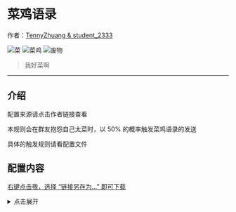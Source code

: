<!-- markdownlint-disable -->
# 菜鸡语录

作者：[TennyZhuang & student_2333](https://github.com/TennyZhuang/Chi-Corpus/blob/master/common.txt)

![菜](https://img.shields.io/badge/-菜-brightgreen?style=flat-square) ![菜鸡](https://img.shields.io/badge/-菜鸡-brightgreen?style=flat-square) ![废物](https://img.shields.io/badge/-废物-brightgreen?style=flat-square)

> 我好菜啊

<hr />

<!-- markdownlint-disable MD041 -->

## 介绍

配置来源请点击作者链接查看

本规则会在群友抱怨自己太菜时，以 50% 的概率触发菜鸡语录的发送

具体的触发规则请看配置文件


## 配置内容

[右键点击我，选择 “链接另存为...” 即可下载](https://autoreply.lgc2333.top/replies/i_am_rubbish/reply.yml)

<details>
<summary>点击展开</summary>

```yml
- matches:
    - match: '(我是(菜(鸡|逼|b)|废物|fw|fvv|five|傻逼|sb))|我好菜|太强了|tql|大佬|带带我'
      type: regex
      possibility: 0.5

  replies:
    - '我好菜啊'
    - '我菜爆了'
    - '我是什么垃圾'
    - '我好堕落'
    - '我好菜菜啊 再这样下去就没人要了 我就只能混吃等死了'
    - '我越来越觉得自己是废物一个'
    - '我想要有大佬带'
    - '哭哭'
    - '哭了'
    - '我现在啥也不想干'
    - '求大佬带我'
    - '💩'
    - '我好废物啊'
    - '?'
    - '求大佬带我'
    - '越来越觉得自己毫无水平'
    - '有意思吗 没意思'
    - '自闭了'
    - '我好菜啊.png'
    - '又是变菜菜的一天'
    - '太真实了'
    - '算了我啥也不会'
    - '好难啊 都不会 我好菜啊'
    - '越来越觉得自己是废物了……哭哭.png'
    - '又是堕落的一天'
    - '我好菜'
    - '我连抱大腿的机会都没有'
    - '我就什么都不会'
    - '大佬都这么强 而我呢 哭哭'
    - '唉 能理解我菜的人真的不多'
    - '反正……我真的上到自闭'
    - '唉 我不适合'
    - '你们都那么强'
    - '有些人啊 整天就知道卖弱 不像我 是什么水平 就是什么水平'
    - '我觉得我没了'
    - '我这种就只能靠 天天做做题 否则迟早被退学'
    - '我这种不行的就下线了吧'
    - '求大家带带我'
    - '我已经感受到被大佬摁在地上摩擦的恐惧了'
    - '我是真的不行'
    - '你们可以约我奶茶 同我讲我不行的故事'
    - '唉……我是真的不行……谁见谁知道……'
    - '幸亏交大招的人多，不然我这种闲鱼进不来'
    - '大家高考都好强 因为我不行'
    - '我自闭了'
    - '我就知道我没救了'
    - '我现在真的觉得 菜还是可以补救一下的'
    - '我真的好羡慕那些 不用学 也可以满绩的 我真的不一样 我去年真的是 学到自闭 没有办法 毕竟水平不行'
    - '说到这里 我就不得不提我高考排名四位数的事情'
    - '草'
    - '???'
    - '唉……'
    - '嘤嘤嘤'
    - '太强了'
    - '羡慕'
    - '我觉得我以后找工作好困难'
    - '我就整天学一些 学了没用的东西'
    - '我看不到历史的进程 我觉得我也快被淘汰了'
    - '我已经佛了 开学要凉'
    - '我已经预感到我后面的暑假有多悲惨了'
    - '一开学被各位摁在地上摩擦'
    - '唉 我想写故事了'
    - '我是什么水平 就说自己是什么水平'
    - '我像是会卖弱的人吗'
    - '？？我不是'
    - '我现在觉得我会的太少'
    - '我好自卑啊'
    - '有人和我一起挣扎一下吗'
    - '吾日三省吾身 每天起床第一句 迟先生世界最菜'
    - '我是一条酸菜鱼 又酸又菜又多余'
    - '没有人能知道我多菜'
    - '我好难过'
    - '我好久没卖弱了'
    - '可是我真的是菜'
    - '我说自己菜我就菜'
    - '我太垃圾了'
    - '有人带带我吗'
    - '又是新的一天 迟先生又变弱了'
    - '我好菜啊 求求各位带带我吧'
    - '做不动了'
    - '有大佬救救迟先生'
    - '唉 我好菜啊'
    - '下学期就被退学了'
    - '好怕自己挂科'
    - '求大佬安慰菜鸡迟'
    - '我真的只求 不挂科 不退学'
    - '我感觉我要被退学了'
    - '为什么我啥也学不会'
    - '为什么大佬都是学得又快又多又好 可我呢 就学这么点东西 整天还学的快要自闭了'
    - '学习好难 生活好难'
    - '我太卑微了'
    - '什么也不会 什么都不行.png'
    - '我要挂科了 怎么办啊'
    - '我要死了 死透了'
    - '我就是个菜鸡'
    - '我就是个菜逼'
    - '这学期过不下去了'
    - '感觉事情做不完了'
    - '自己真的啥也不会'
    - '我觉得我越来越不行了'
    - '我随时都可以让你觉得自己很强'
    - '毕业好难啊'
    - '我课都要修不完了'
    - '为什么别人的数学都能证出来 我连题目也看不懂 求大佬指导'
    - '人这一生啊'
    - '唉 想想自己已经荒废了这么多年 我还能做什么呢'
    - '我是废物了 嘤嘤嘤'
    - '我现在啥也不想干'
    - '我怕不是下学期就要垫底了'
    - '我又要变得更菜了'
    - '我是真的弱'
    - '我已经学不动了'
    - '希望大家下学期带带我'
    - '我觉得我对我自己有多菜，一直有比较清晰的认识'
    - '我自闭了 我甚至不会 cpp'
    - '我的脑子就是知识的筛子 以至于我什么都不会'
    - '我学的不好 希望有大佬可以带我'
    - '不是我卖弱，是我真的不会'
    - '可是我除了学习什么都不会'
    - '我卖个弱，大家给我小红花好不好啊'
    - '我哭了 我现在就开始卖弱'
    - '唉 我能力有限 水平有限'
    - '我觉得自己真是太渣了'
    - '比菜更菜，我是菜渣'
    - '我好（）啊'
    - '我太菜了 可没人觉得我菜 这就很让人苦恼'
    - '大佬们不仅比我努力 还比我聪明 我是怎么活到现在的'
    - '唉 我的学积分已经凉了'
    - '我这么菜 是怎么活到现在的'
    - '流下了不学无术的眼泪'
    - '带带我吧 我啥也不会'
    - '我觉得我要早点想明白 GPA 无所谓的'
    - '这改变不了我菜的本质'
    - '我奔三了 我好菜'
    - '又菜又弱小'
    - '我的未来没有希望'
    - '为什么要学习呢 gpa 高了我菜 gpa 低了我还是菜'
    - '我真是又菜又弱小'
    - '我好菜 因为太菜 和大家格格不入'
    - '不好意思我就是菜 我菜到大家了 我道歉'
    - '是我觉得自己太菜了 所以要把菜带给更多的人 这样大家就知道 菜也没关系 总有更菜的迟先生给你们垫底'
    - '我这种保研也没得保 出国也没学校要'
    - '啥也不想干 天天就想堕落'
    - '我觉得我讲自己菜的故事 可以讲一晚上 而且真的很菜'
    - '我觉得我天天被大佬摁在地上摩擦'
    - '我自闭了'
    - '我好难过 为什么我这么菜'
    - '满绩是不可能满绩的 只有退学才是唯一的选择'
    - '我真的搞不懂了 为什么会招我这种 在上海排 1200 的菜鸡'
    - '真的是把我招过来 给大家虐 给大家找自信的吗'
    - '我真的觉得我唯一的出路是 退学和搬砖'
    - '大部分人都是我这样的鶸'
    - '你好棒棒哦'
    - '我啥也不会啊 哭了'
    - '做废物真是太快乐了 每天养养生 听听课 写写作业 快乐的一天就过去了'
    - '像我这种 slightly above average 的菜鸡是没有未来的 我太菜了'
    - '我啥也不会，除了在卖弱方面是砖家.png'
    - '哭了，又是无所事事的一天'
    - '觉得自己是废物一个'
    - '我要么哪天也直播卖弱吧'

```
</details>